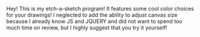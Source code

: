 Hey! This is my etch-a-sketch program! It features some cool color choices for your drawings! I neglected to add the ability to adjust canvas size because I already know JS and JQUERY and did not want to spend too much time on review, but I highly suggest that you try it yourself!
